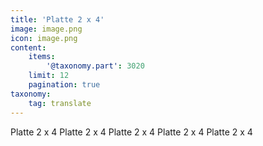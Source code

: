 ```yaml
---
title: 'Platte 2 x 4'
image: image.png
icon: image.png
content:
    items:
        '@taxonomy.part': 3020
    limit: 12
    pagination: true
taxonomy:
    tag: translate
---
```


Platte 2 x 4
Platte 2 x 4
Platte 2 x 4
Platte 2 x 4
Platte 2 x 4
